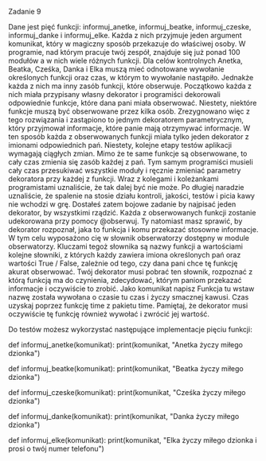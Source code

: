 Zadanie 9

Dane jest pięć funkcji: informuj_anetke, informuj_beatke, informuj_czeske, informuj_danke i informuj_elke. Każda z nich przyjmuje jeden argument komunikat, który w magiczny sposób przekazuje do właściwej osoby. W programie, nad którym pracuje twój zespół, znajduje się już ponad 100 modułów a w nich wiele różnych funkcji. Dla celów kontrolnych Anetka, Beatka, Cześka, Danka i Elka muszą mieć odnotowane wywołanie określonych funkcji oraz czas, w którym to wywołanie nastąpiło. Jednakże każda z nich ma inny zasób funkcji, które obserwuje. Początkowo każda z nich miała przypisany własny dekorator i programiści dekorowali odpowiednie funkcje, które dana pani miała obserwować. Niestety, niektóre funkcje muszą być obserwowane przez kilka osób. Zrezygnowano więc z tego rozwiązania i zastąpiono to jednym dekoratorem parametrycznym, który przyjmował informacje, które panie mają otrzymywać informacje. W ten sposób każda z obserwowanych funkcji miała tylko jeden dekorator z imionami odpowiednich pań. Niestety, kolejne etapy testów aplikacji wymagają ciągłych zmian. Mimo że te same funkcje są obserwowane, to cały czas zmienia się zasób każdej z pań. Tym samym programiści musieli cały czas przesukiwać wszystkie moduły i ręcznie zmieniać parametry dekoratora przy każdej z funkcji.
Wraz z kolegami i koleżankami programistami uznaliście, że tak dalej być nie może. Po długiej naradzie uznaliście, że spalenie na stosie działu kontroli, jakości, testów i picia kawy nie wchodzi w grę. Dostałeś zatem bojowe zadanie by najpisać jeden dekorator, by wszystkimi rządzić. Każda z obserwowanych funkcji zostanie udekorowana przy pomocy @obserwuj. Ty natomiast masz sprawić, by dekorator rozpoznał, jaka to funkcja i komu przekazać stosowne informacje. W tym celu wyposażono cię w słownik obserwatorzy dostępny w module obserwatorzy. Kluczami tegoż słownika są nazwy funkcji a wartościami kolejne słowniki, z których każdy zawiera imiona określonych pań oraz wartości True / False, zależnie od tego, czy dana pani chce tę funkcję akurat obserwować. Twój dekorator musi pobrać ten słownik, rozpoznać z którą funkcją ma do czynienia, zdecydować, którym paniom przekazać informacje i oczywiście to zrobić. Jako komunikat napisz Funkcja tu wstaw nazwę została wywołana o czasie tu czas i życzy smacznej kawusi. Czas uzyskaj poprzez funkcję time z pakietu time. Pamiętaj, że dekorator musi oczywiście tę funkcję również wywołać i zwrócić jej wartość.

Do testów możesz wykorzystać następujące implementacje pięciu funkcji:

def informuj_anetke(komunikat):
print(komunikat, "Anetka życzy miłego dzionka")

def informuj_beatke(komunikat):
print(komunikat, "Beatka życzy miłego dzionka")

def informuj_czeske(komunikat):
print(komunikat, "Cześka życzy miłego dzionka")

def informuj_danke(komunikat):
print(komunikat, "Danka życzy miłego dzionka")

def informuj_elke(komunikat):
print(komunikat, "Elka życzy miłego dzionka i prosi o twój numer telefonu")
